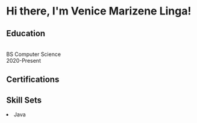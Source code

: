 <h1> Hi there, I'm Venice Marizene Linga! </h1>

<h2> Education </h2>
<br> BS Computer Science <br>
2020-Present

<h2> Certifications </h2>

<h2> Skill Sets </h2>
<li> Java </li>

